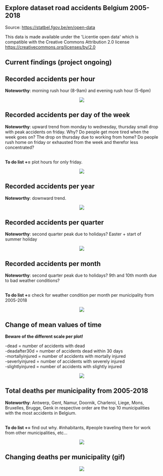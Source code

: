## Explore dataset road accidents Belgium 2005-2018

Source: https://statbel.fgov.be/en/open-data

This data is made available under the 'Licentie open data' which is compatible with the Creative Commons Attribution 2.0 license https://creativecommons.org/licenses/by/2.0

## Current findings (project ongoing)

## Recorded accidents per hour

<b>Noteworthy</b>: morning rush hour (8-9am) and evening rush hour (5-6pm)
<p align="center">
  <img src="Plots/recorded_accidents_per_hr.png">
</p>

## Recorded accidents per day of the week
<b>Noteworthy</b>: upward trend from monday to wednesday, thursday small drop with peak accidents on friday. Why? Do people get more tired when the week goes on? The drop on thursday due to working from home? Do people rush home on friday or exhausted from the week and therefor less concentrated? 

<br><b>To do list +=</b> plot hours for only friday.
<p align="center">
  <img src="Plots/recorded_accidents_per_dayow.png">
</p>

## Recorded accidents per year
<b>Noteworthy</b>: downward trend.
<p align="center">
  <img src="Plots/recorded_accidents_per_year.png">
</p>

## Recorded accidents per quarter
<b>Noteworthy</b>: second quarter peak due to holidays? Easter + start of summer holiday
<p align="center">
  <img src="Plots/recorded_accidents_per_quarter.png">
</p>

## Recorded accidents per month
<b>Noteworthy</b>: second quarter peak due to holidays? 9th and 10th month due to bad weather conditions? 

<br><b>To do list +=</b> check for weather condition per month per municipality from 2005-2018

<p align="center">
  <img src="Plots/recorded_accidents_per_month.png">
</p>

## Change of mean values of time

<b>Beware of the different scale per plot!</b>

-dead = number of accidents with dead<br>
-deadafter30d = number of accidents dead within 30 days<br>
-mortallyinjured = number of accidents with mortally injured<br>
-severlyinjured = number of accidents with severely injured<br>
-slightlyinjured = number of accidents with slightly injured<br>

<p align="center">
  <img src="Plots/mean_accidents_mort_inj_over_time.png">
</p>

## Total deaths per municipality from 2005-2018
<b>Noteworthy</b>: Antwerp, Gent, Namur, Doornik, Charleroi, Liege, Mons, Bruxelles, Brugge, Genk in respective order are the top 10 municipalities with the most accidents in Belgium.

<br><b>To do list +=</b> find out why. #inhabitants, #people traveling there for work from other municipalities, etc...

<p align="center">
  <img src="Plots/BE_mun.png">
</p>

## Changing deaths per municipality (gif)
<p align="center">
  <img src="Plots/gif/accidents_over_time.gif">
</p>














